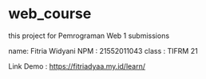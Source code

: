 # web_course

this project for Pemrograman Web 1 submissions

name: Fitria Widyani
NPM : 21552011043
class : TIFRM 21

Link Demo : https://fitriadyaa.my.id/learn/

